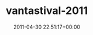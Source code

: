 ---
title:		"vantastival-2011"
type:		"photos"
mediatype:		"upload"
location:		"TBC"
date:		"2011-04-30 22:51:17+00:00"
album:		"events"
filename:		"vantastival-2011.md"
series:		""
cl_public_id:		"events/vantastival-2011"
cl_version:		1497002565
format:		"tiff"
bytes:		5022568
width:		2560
height:		1440
colours:
- "#111111"
- "#7C7C7C"
- "#C1C0C0"
exposure_mode:		"Manual"
program:		"Manual"
aperture:		"11.0"
focal_length:		"18.0 mm"
iso:		"6400"
shutter_speed:		"1/250"
metering:		"Multi-segment"
flash:		"On, Return detected"
white_balance:		"Custom"
colour_temp:		"5300"
has_crop:		"false"
orientation:		"Horizontal (normal)"
camera_model:		"NIKON D7000"
lens_info:		"18-200mm f/3.5-5.6"
artist:		"No artist info"
x_resolution:		"300"
y_resolution:		"300"
---